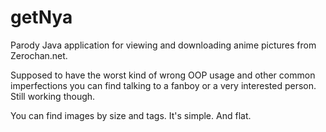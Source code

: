 # getNya
Parody Java application for viewing and downloading anime pictures from Zerochan.net.

Supposed to have the worst kind of wrong OOP usage and other common imperfections you can find talking to a fanboy or a very interested person. Still working though.

You can find images by size and tags.
It's simple.
And flat.
